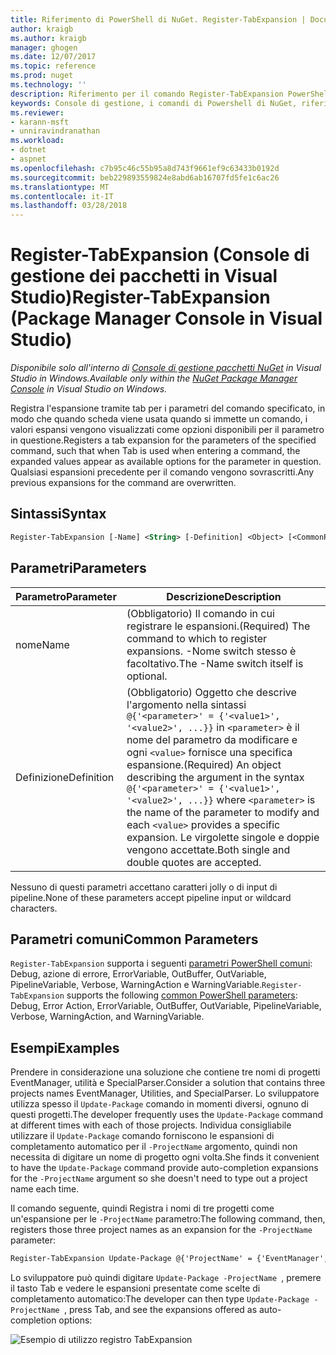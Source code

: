 ```yaml
---
title: Riferimento di PowerShell di NuGet. Register-TabExpansion | Documenti Microsoft
author: kraigb
ms.author: kraigb
manager: ghogen
ms.date: 12/07/2017
ms.topic: reference
ms.prod: nuget
ms.technology: ''
description: Riferimento per il comando Register-TabExpansion PowerShell nella Console di gestione pacchetti NuGet in Visual Studio.
keywords: Console di gestione, i comandi di Powershell di NuGet, riferimento di Powershell di NuGet, Register-TabExpansion del pacchetto NuGet
ms.reviewer:
- karann-msft
- unniravindranathan
ms.workload:
- dotnet
- aspnet
ms.openlocfilehash: c7b95c46c55b95a8d743f9661ef9c63433b0192d
ms.sourcegitcommit: beb229893559824e8abd6ab16707fd5fe1c6ac26
ms.translationtype: MT
ms.contentlocale: it-IT
ms.lasthandoff: 03/28/2018
---
```

# <a name="register-tabexpansion-package-manager-console-in-visual-studio"></a><span data-ttu-id="bc423-104">Register-TabExpansion (Console di gestione dei pacchetti in Visual Studio)</span><span class="sxs-lookup"><span data-stu-id="bc423-104">Register-TabExpansion (Package Manager Console in Visual Studio)</span></span>

<span data-ttu-id="bc423-105">*Disponibile solo all'interno di [Console di gestione pacchetti NuGet](package-manager-console.md) in Visual Studio in Windows.*</span><span class="sxs-lookup"><span data-stu-id="bc423-105">*Available only within the [NuGet Package Manager Console](package-manager-console.md) in Visual Studio on Windows.*</span></span>

<span data-ttu-id="bc423-106">Registra l'espansione tramite tab per i parametri del comando specificato, in modo che quando scheda viene usata quando si immette un comando, i valori espansi vengono visualizzati come opzioni disponibili per il parametro in questione.</span><span class="sxs-lookup"><span data-stu-id="bc423-106">Registers a tab expansion for the parameters of the specified command, such that when Tab is used when entering a command, the expanded values appear as available options for the parameter in question.</span></span> <span data-ttu-id="bc423-107">Qualsiasi espansioni precedente per il comando vengono sovrascritti.</span><span class="sxs-lookup"><span data-stu-id="bc423-107">Any previous expansions for the command are overwritten.</span></span>

## <a name="syntax"></a><span data-ttu-id="bc423-108">Sintassi</span><span class="sxs-lookup"><span data-stu-id="bc423-108">Syntax</span></span>

```ps
Register-TabExpansion [-Name] <String> [-Definition] <Object> [<CommonParameters>]
```

## <a name="parameters"></a><span data-ttu-id="bc423-109">Parametri</span><span class="sxs-lookup"><span data-stu-id="bc423-109">Parameters</span></span>

| <span data-ttu-id="bc423-110">Parametro</span><span class="sxs-lookup"><span data-stu-id="bc423-110">Parameter</span></span> | <span data-ttu-id="bc423-111">Descrizione</span><span class="sxs-lookup"><span data-stu-id="bc423-111">Description</span></span> |
| --- | --- |
| <span data-ttu-id="bc423-112">nome</span><span class="sxs-lookup"><span data-stu-id="bc423-112">Name</span></span> | <span data-ttu-id="bc423-113">(Obbligatorio) Il comando in cui registrare le espansioni.</span><span class="sxs-lookup"><span data-stu-id="bc423-113">(Required) The command to which to register expansions.</span></span> <span data-ttu-id="bc423-114">-Nome switch stesso è facoltativo.</span><span class="sxs-lookup"><span data-stu-id="bc423-114">The -Name switch itself is optional.</span></span> |
| <span data-ttu-id="bc423-115">Definizione</span><span class="sxs-lookup"><span data-stu-id="bc423-115">Definition</span></span> | <span data-ttu-id="bc423-116">(Obbligatorio) Oggetto che descrive l'argomento nella sintassi `@{'<parameter>' = {'<value1>', '<value2>', ...}}` in `<parameter>` è il nome del parametro da modificare e ogni `<value>` fornisce una specifica espansione.</span><span class="sxs-lookup"><span data-stu-id="bc423-116">(Required) An object describing the argument in the syntax `@{'<parameter>' = {'<value1>', '<value2>', ...}}` where `<parameter>` is the name of the parameter to modify and each `<value>` provides a specific expansion.</span></span> <span data-ttu-id="bc423-117">Le virgolette singole e doppie vengono accettate.</span><span class="sxs-lookup"><span data-stu-id="bc423-117">Both single and double quotes are accepted.</span></span> |

<span data-ttu-id="bc423-118">Nessuno di questi parametri accettano caratteri jolly o di input di pipeline.</span><span class="sxs-lookup"><span data-stu-id="bc423-118">None of these parameters accept pipeline input or wildcard characters.</span></span>

## <a name="common-parameters"></a><span data-ttu-id="bc423-119">Parametri comuni</span><span class="sxs-lookup"><span data-stu-id="bc423-119">Common Parameters</span></span>

<span data-ttu-id="bc423-120">`Register-TabExpansion` supporta i seguenti [parametri PowerShell comuni](http://go.microsoft.com/fwlink/?LinkID=113216): Debug, azione di errore, ErrorVariable, OutBuffer, OutVariable, PipelineVariable, Verbose, WarningAction e WarningVariable.</span><span class="sxs-lookup"><span data-stu-id="bc423-120">`Register-TabExpansion` supports the following [common PowerShell parameters](http://go.microsoft.com/fwlink/?LinkID=113216): Debug, Error Action, ErrorVariable, OutBuffer, OutVariable, PipelineVariable, Verbose, WarningAction, and WarningVariable.</span></span>

## <a name="examples"></a><span data-ttu-id="bc423-121">Esempi</span><span class="sxs-lookup"><span data-stu-id="bc423-121">Examples</span></span>

<span data-ttu-id="bc423-122">Prendere in considerazione una soluzione che contiene tre nomi di progetti EventManager, utilità e SpecialParser.</span><span class="sxs-lookup"><span data-stu-id="bc423-122">Consider a solution that contains three projects names EventManager, Utilities, and SpecialParser.</span></span> <span data-ttu-id="bc423-123">Lo sviluppatore utilizza spesso il `Update-Package` comando in momenti diversi, ognuno di questi progetti.</span><span class="sxs-lookup"><span data-stu-id="bc423-123">The developer frequently uses the `Update-Package` command at different times with each of those projects.</span></span> <span data-ttu-id="bc423-124">Individua consigliabile utilizzare il `Update-Package` comando forniscono le espansioni di completamento automatico per il `-ProjectName` argomento, quindi non necessita di digitare un nome di progetto ogni volta.</span><span class="sxs-lookup"><span data-stu-id="bc423-124">She finds it convenient to have the `Update-Package` command provide auto-completion expansions for the `-ProjectName` argument so she doesn't need to type out a project name each time.</span></span> 

<span data-ttu-id="bc423-125">Il comando seguente, quindi Registra i nomi di tre progetti come un'espansione per le `-ProjectName` parametro:</span><span class="sxs-lookup"><span data-stu-id="bc423-125">The following command, then, registers those three project names as an expansion for the `-ProjectName` parameter:</span></span>

```ps
Register-TabExpansion Update-Package @{'ProjectName' = {'EventManager', 'Utilities', 'SpecialParser'}}    
```

<span data-ttu-id="bc423-126">Lo sviluppatore può quindi digitare `Update-Package -ProjectName `, premere il tasto Tab e vedere le espansioni presentate come scelte di completamento automatico:</span><span class="sxs-lookup"><span data-stu-id="bc423-126">The developer can then type `Update-Package -ProjectName `, press Tab, and see the expansions offered as auto-completion options:</span></span>

![Esempio di utilizzo registro TabExpansion](media/Register-TabExpansion-Example.png)
